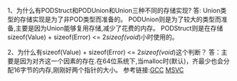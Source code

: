1、为什么有PODStruct和PODUnion和Union三种不同的存储实现?
答: Union类型的存储实现是为了非POD类型而准备的。
    PODUnion则是为了较大的类型而准备,主要是因为Union能够复用存储,减少了花费的内存。
    PODStruct则是在存储sizeof(Value) + sizeof(Error) <= 2*sizeof(void*)小时使用的。

2、为什么有sizeof(Value) + sizeof(Error) <= 2*sizeof(void*)这个判断？
答：主要是因为对齐这一个因素的存在.在64位系统下,当malloc时(默认)，齐最少也会分配16字节的内存,刚刚好两个指针的大小。
 参考链接:[GCC](https://www.gnu.org/software/libc/manual/html_node/Aligned-Memory-Blocks.html)
          [MSVC](https://learn.microsoft.com/zh-cn/cpp/c-runtime-library/reference/malloc?view=msvc-170)